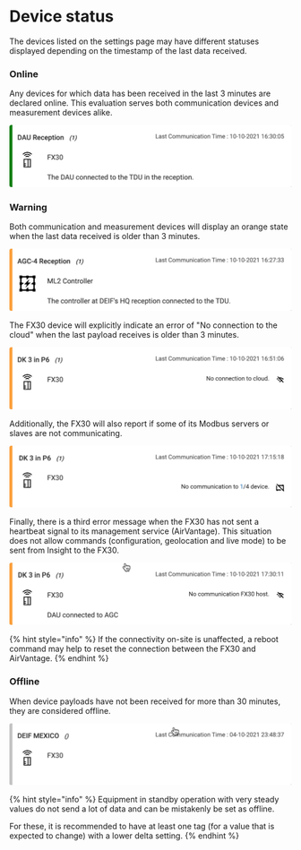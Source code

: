 # Device status

The devices listed on the settings page may have different statuses displayed depending on the timestamp of the last data received.

### Online

Any devices for which data has been received in the last 3 minutes are declared online. This evaluation serves both communication devices and measurement devices alike.

![A green status indicates that Insight has recently received data from the device.](<../../.gitbook/assets/image (66).png>)



### Warning

Both communication and measurement devices will display an orange state when the last data received is older than 3 minutes. 

![An orange status indicator means that no data has been received from it in the last 3 minutes.](<../../.gitbook/assets/image (64).png>)



The FX30 device will explicitly indicate an error of "No connection to the cloud" when the last payload receives is older than 3 minutes.

![The FX30 device show the message "No connection to cloud" as a complement to the orange status.](<../../.gitbook/assets/image (68).png>)



Additionally, the FX30 will also report if some of its Modbus servers or slaves are not communicating.

![The ](<../../.gitbook/assets/image (69).png>)



Finally, there is a third error message when the FX30 has not sent a heartbeat signal to its management service (AirVantage). This situation does not allow commands (configuration, geolocation and live mode) to be sent from Insight to the FX30.

![](<../../.gitbook/assets/image (67).png>)

{% hint style="info" %}
If the connectivity on-site is unaffected, a reboot command may help to reset the connection between the FX30 and AirVantage.
{% endhint %}



### Offline

When device payloads have not been received for more than 30 minutes, they are considered offline.

![The grey bar on the left side indicates that the device is deemed offline.](<../../.gitbook/assets/image (65).png>)

{% hint style="info" %}
Equipment in standby operation with very steady values do not send a lot of data and can be mistakenly be set as offline.

For these, it is recommended to have at least one tag (for a value that is expected to change) with a lower delta setting. 
{% endhint %}



